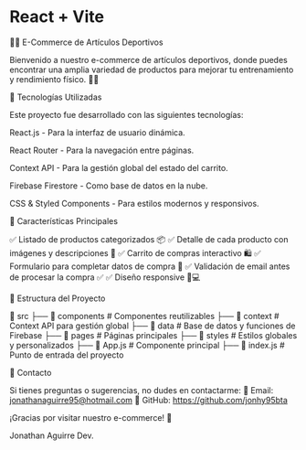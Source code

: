 # React + Vite

🏋️‍♂️ E-Commerce de Artículos Deportivos

Bienvenido a nuestro e-commerce de artículos deportivos, donde puedes encontrar una amplia variedad de productos para mejorar tu entrenamiento y rendimiento físico. 💪🛒

🚀 Tecnologías Utilizadas

Este proyecto fue desarrollado con las siguientes tecnologías:

React.js - Para la interfaz de usuario dinámica.

React Router - Para la navegación entre páginas.

Context API - Para la gestión global del estado del carrito.

Firebase Firestore - Como base de datos en la nube.

CSS & Styled Components - Para estilos modernos y responsivos.

📌 Características Principales

✅ Listado de productos categorizados 📦
✅ Detalle de cada producto con imágenes y descripciones 📝
✅ Carrito de compras interactivo 🛍️
✅ Formulario para completar datos de compra 📝
✅ Validación de email antes de procesar la compra ✅
✅ Diseño responsive 📱💻

📂 Estructura del Proyecto

📁 src
 ├── 📂 components     # Componentes reutilizables
 ├── 📂 context        # Context API para gestión global
 ├── 📂 data           # Base de datos y funciones de Firebase
 ├── 📂 pages          # Páginas principales
 ├── 📂 styles         # Estilos globales y personalizados
 ├── 📜 App.js         # Componente principal
 ├── 📜 index.js       # Punto de entrada del proyecto

📩 Contacto

Si tienes preguntas o sugerencias, no dudes en contactarme:
📧 Email: jonathanaguirre95@hotmail.com
🐙 GitHub: https://github.com/jonhy95bta

¡Gracias por visitar nuestro e-commerce! 🎉

Jonathan Aguirre Dev.